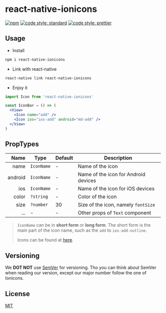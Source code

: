 # react-native-ionicons

[![npm](https://img.shields.io/npm/v/react-native-ionicons.svg)](https://www.npmjs.com/package/react-native-ionicons)
[![code style: standard](https://img.shields.io/badge/code_style-standard-brightgreen.svg)](https://standardjs.com)
[![code style: prettier](https://img.shields.io/badge/code_style-prettier-ff69b4.svg)](https://prettier.io/)

## Usage

- Install

```bash
npm i react-native-ionicons
```

- Link with react-native

```bash
react-native link react-native-ionicons
```

- Enjoy it

```jsx harmony
import Icon from 'react-native-ionicons'

const IconBar = () => (
  <View>
    <Icon name="add" />
    <Icon ios="ios-add" android="md-add" />
  </View>
)
```

## PropTypes

|    Name | Type       | Default | Description                          |
| ------: | ---------- | ------- | ------------------------------------ |
|    name | `IconName` | -       | Name of the icon                     |
| android | `IconName` | -       | Name of the icon for Android devices |
|     ios | `IconName` | -       | Name of the icon for iOS devices     |
|   color | `?string`  | -       | Color of the icon                    |
|    size | `?number`  | 30      | Size of the icon, namely `fontSize`  |
|     ... | -          | -       | Other props of `Text` component      |

> `IconName` can be in **short form** or **long form**.
> The short form is the main part of the icon name, such as the `add` to `ios-add-outline`.
>
> Icons can be found at [here](https://ionicons.com/).

## Versioning

We **DOT NOT** use [SemVer](http://semver.org/) for versioning. Tho you can think about SemVer when reading our version, except our major number follow the one of Ionicons.

## License

[MIT](./LICENSE)
